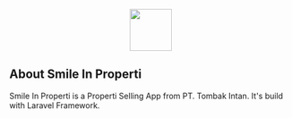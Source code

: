 <p align="center"><img src="http://smile-in-properti.store/images/icon-biru.png" width="75" height="75"></p>

## About Smile In Properti

Smile In Properti is a Properti Selling App from PT. Tombak Intan. It's build with Laravel Framework.
